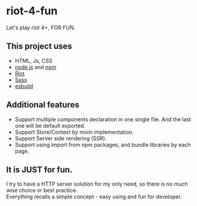 riot-4-fun
====
Let's play riot 4+, FOR FUN.

## This project uses
* HTML, Js, CSS
* [node.js](https://nodejs.org/en/) and [npm](https://www.npmjs.com/)
* [Riot](https://riot.js.org/)
* [Sass](https://sass-lang.com/)
* [esbuild](https://esbuild.github.io/)

## Additional features
* Support multiple components declaration in one single file. And the last one will be default exported.
* Support Store/Context by mixin implementation.
* Support Server side rendering (SSR).
* Support using import from npm packages, and bundle libraries by each page.

## It is JUST for fun.
I try to have a HTTP server solution for my only need, so there is no much wise choice or best practice.  
Everything recalls a simple concept - easy using and fun for developer.
